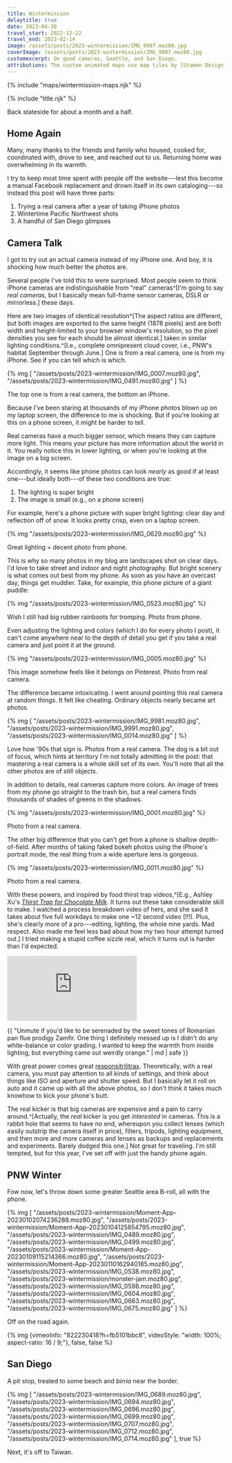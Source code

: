 ```yaml
---
title: Wintermission
delaytitle: true
date: 2023-04-30
travel_start: 2022-12-22
travel_end: 2023-02-14
image: /assets/posts/2023-wintermission/IMG_9997.moz80.jpg
coverImage: /assets/posts/2023-wintermission/IMG_9997.moz80.jpg
customexcerpt: On good cameras, Seattle, and San Diego.
attributions: The custom animated maps use map tiles by [Stamen Design](http://maps.stamen.com/) (CC BY 3.0). Country outline data from [DataHub](https://datahub.io/core/geo-countries) (PDDL), originally by [Natural Earth](https://www.naturalearthdata.com/) (public domain). Code to make the city maps is based off of [marceloprates/prettymaps](https://github.com/marceloprates/prettymaps/). Data for all maps &copy; OpenStreetMap contributors (ODbL).
---
```


<!-- image graveyard:
-->

<!-- Video list:
- [x] coffee
- [x] train (822230418?h=fb5101bbc8)
-->

{% include "maps/wintermission-maps.njk" %}

{% include "title.njk" %}

Back stateside for about a month and a half.

## Home Again

Many, many thanks to the friends and family who housed, cooked for, coordinated with, drove to see, and reached out to us. Returning home was overwhelming in its warmth.

I try to keep most time spent with people off the website---lest this become a manual Facebook replacement and drown itself in its own cataloging---so instead this post will have three parts:
1. Trying a real camera after a year of taking iPhone photos
2. Wintertime Pacific Northwest shots
3. A handful of San Diego glimpses

## Camera Talk

I got to try out an actual camera instead of my iPhone one. And boy, it is shocking how much better the photos are.

Several people I've told this to were surprised. Most people seem to think iPhone cameras are indistinguishable from "real" cameras^[I'm going to say _real cameras,_ but I basically mean full-frame sensor cameras, DSLR or mirrorless.] these days.

Here are two images of identical resolution^[The aspect ratios are different, but both images are exported to the same height (1878 pixels) and are both width and height-limited to your browser window's resolution, so the pixel densities you see for each should be almost identical.] taken in similar lighting conditions.^[I.e., complete omnipresent cloud cover, i.e., PNW's habitat September through June.] One is from a real camera, one is from my iPhone. See if you can tell which is which.

{% img [
    "/assets/posts/2023-wintermission/IMG_0007.moz80.jpg",
    "/assets/posts/2023-wintermission/IMG_0491.moz80.jpg"
] %}

<p class="figcaption">The top one is from a real camera, the bottom an iPhone.</p>

Because I've been staring at thousands of my iPhone photos blown up on my laptop screen, the difference to me is shocking. But if you're looking at this on a phone screen, it might be harder to tell.

Real cameras have a much bigger sensor, which means they can capture more light. This means your picture has more information about the world in it. You really notice this in lower lighting, or when you're looking at the image on a big screen.

Accordingly, it seems like phone photos can look _nearly_ as good if at least one---but ideally both---of these two conditions are true:
1. The lighting is super bright
2. The image is small (e.g., on a phone screen)

For example, here's a phone picture with super bright lighting: clear day and reflection off of snow. It looks pretty crisp, even on a laptop screen.

{% img "/assets/posts/2023-wintermission/IMG_0629.moz80.jpg" %}

<p class="figcaption">Great lighting = decent photo from phone.</p>

This is why so many photos in my blog are landscapes shot on clear days. I'd love to take street and indoor and night photography. But bright scenery is what comes out best from my phone. As soon as you have an overcast day, things get muddier. Take, for example, this phone picture of a giant puddle:

{% img "/assets/posts/2023-wintermission/IMG_0523.moz80.jpg" %}

<p class="figcaption">Wish I still had big rubber rainboots for tromping. Photo from phone.</p>

Even adjusting the lighting and colors (which I do for every photo I post), it can't come anywhere near to the depth of detail you get if you take a real camera and just point it at the ground.

{% img "/assets/posts/2023-wintermission/IMG_0005.moz80.jpg" %}

<p class="figcaption">This image somehow feels like it belongs on Pinterest. Photo from real camera.</p>

The difference became intoxicating. I went around pointing this real camera at random things. It felt like cheating. Ordinary objects nearly became art photos.

{% img [
    "/assets/posts/2023-wintermission/IMG_9981.moz80.jpg",
    "/assets/posts/2023-wintermission/IMG_9991.moz80.jpg",
    "/assets/posts/2023-wintermission/IMG_0014.moz80.jpg"
] %}

<p class="figcaption">Love how '90s that sign is. Photos from a real camera. The dog is a bit out of focus, which hints at territory I'm not totally admitting in the post: that mastering a real camera is a whole skill set of its own. You'll note that all the other photos are of still objects.</p>

In addition to details, real cameras capture more colors. An image of trees from my phone go straight to the trash bin, but a real camera finds thousands of shades of greens in the shadows.

{% img "/assets/posts/2023-wintermission/IMG_0001.moz80.jpg" %}

<p class="figcaption">Photo from a real camera.</p>

The other big difference that you can't get from a phone is shallow depth-of-field. After months of taking faked bokeh photos using the iPhone's portrait mode, the real thing from a wide aperture lens is gorgeous.

{% img "/assets/posts/2023-wintermission/IMG_0011.moz80.jpg" %}

<p class="figcaption">Photo from a real camera.</p>

With these powers, and inspired by food thirst trap videos,^[E.g., Ashley Xu's [_Thirst Trap for Chocolate Milk_](https://www.youtube.com/shorts/5UGQXd0vdfk). It turns out these take considerable skill to make. I watched a process breakdown video of hers, and she said it takes about five full workdays to make one ~12 second video (!!!). Plus, she's clearly more of a pro---editing, lighting, the whole nine yards. Mad respect. Also made me feel less bad about how my two hour attempt turned out.] I tried making a stupid coffee sizzle real, which it turns out is harder than I'd expected.

<iframe class="w-100 fig" style="aspect-ratio: 100 / 56.25;" loading="lazy"
src="https://www.youtube-nocookie.com/embed/BEpRhGmbv8o?&autoplay=1&mute=1&loop=1&playlist=BEpRhGmbv8o&rel=0&modestbranding=1&playsinline=1" frameborder="0" allow="accelerometer; autoplay; clipboard-write; encrypted-media; gyroscope; picture-in-picture;" allowfullscreen></iframe>

<p class="figcaption">{{ "Unmute if you'd like to be serenaded by the sweet tones of Romanian pan flue prodigy Zamfir. One thing I definitely messed up is I didn't do any white-balance or color grading. I wanted to keep the warmth from inside lighting, but everything came out weirdly orange." | md | safe }}</p>


With great power comes great [responsitrilitrax](https://www.youtube.com/watch?v=eiWIOKKuyGE). Theoretically, with a real camera, you must pay attention to all kinds of settings, and think about things like ISO and aperture and shutter speed. But I basically let it roll on auto and it came up with all the above photos, so I don't think it takes much knowhow to kick your phone's butt.

The real kicker is that big cameras are expensive and a pain to carry around.^[Actually, the _real_ kicker is you get _interested_ in cameras. This is a rabbit hole that seems to have no end, whereupon you collect lenses (which easily outstrip the camera itself in price), filters, tripods, lighting equipment, and then more and more cameras and lenses as backups and replacements and experiments. Barely dodged this one.] Not great for traveling. I'm still tempted, but for this year, I've set off with just the handy phone again.

<!-- Just so we're crystal, that's winter + intermission, not winter + mission. I had no mission. -->

## PNW Winter

Fow now, let's throw down some greater Seattle area B-roll, all with the phone.

{% img [
    "/assets/posts/2023-wintermission/Moment-App-20230102074236288.moz80.jpg",
    "/assets/posts/2023-wintermission/Moment-App-20230104125854795.moz80.jpg",
    "/assets/posts/2023-wintermission/IMG_0489.moz80.jpg",
    "/assets/posts/2023-wintermission/IMG_0499.moz80.jpg",
    "/assets/posts/2023-wintermission/Moment-App-20230109115214366.moz80.jpg",
    "/assets/posts/2023-wintermission/Moment-App-20230110162940185.moz80.jpg",
    "/assets/posts/2023-wintermission/IMG_0538.moz80.jpg",
    "/assets/posts/2023-wintermission/monster-jam.moz80.jpg",
    "/assets/posts/2023-wintermission/IMG_0598.moz80.jpg",
    "/assets/posts/2023-wintermission/IMG_0604.moz80.jpg",
    "/assets/posts/2023-wintermission/IMG_0663.moz80.jpg",
    "/assets/posts/2023-wintermission/IMG_0675.moz80.jpg"
] %}

Off on the road again.

{% img {vimeoInfo: "822230418?h=fb5101bbc8", videoStyle: "width: 100%; aspect-ratio: 16 / 9;"}, false, false %}

## San Diego

A pit stop, treated to some beach and _birria_ near the border.

{% img [
    "/assets/posts/2023-wintermission/IMG_0689.moz80.jpg",
    "/assets/posts/2023-wintermission/IMG_0694.moz80.jpg",
    "/assets/posts/2023-wintermission/IMG_0696.moz80.jpg",
    "/assets/posts/2023-wintermission/IMG_0699.moz80.jpg",
    "/assets/posts/2023-wintermission/IMG_0707.moz80.jpg",
    "/assets/posts/2023-wintermission/IMG_0712.moz80.jpg",
    "/assets/posts/2023-wintermission/IMG_0714.moz80.jpg"
], true %}

Next, it's off to Taiwan.

